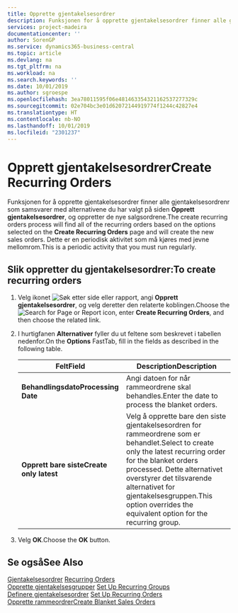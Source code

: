 ```yaml
---
title: Opprette gjentakelsesordrer
description: Funksjonen for å opprette gjentakelsesordrer finner alle gjentakelsesordrenr som samsvarer med alternativene du har valgt på siden Opprett gjentakelsesordrer, og oppretter de nye salgsordrene.
services: project-madeira
documentationcenter: ''
author: SorenGP
ms.service: dynamics365-business-central
ms.topic: article
ms.devlang: na
ms.tgt_pltfrm: na
ms.workload: na
ms.search.keywords: ''
ms.date: 10/01/2019
ms.author: sgroespe
ms.openlocfilehash: 3ea78011595f06e481463354321162537277329c
ms.sourcegitcommit: 02e704bc3e01d62072144919774f1244c42827e4
ms.translationtype: HT
ms.contentlocale: nb-NO
ms.lasthandoff: 10/01/2019
ms.locfileid: "2301237"
---
```

# <a name="create-recurring-orders"></a><span data-ttu-id="bbeb9-103">Opprett gjentakelsesordrer</span><span class="sxs-lookup"><span data-stu-id="bbeb9-103">Create Recurring Orders</span></span>
<span data-ttu-id="bbeb9-104">Funksjonen for å opprette gjentakelsesordrer finner alle gjentakelsesordrenr som samsvarer med alternativene du har valgt på siden **Opprett gjentakelsesordrer**, og oppretter de nye salgsordrene.</span><span class="sxs-lookup"><span data-stu-id="bbeb9-104">The create recurring orders process will find all of the recurring orders based on the options selected on the **Create Recurring Orders** page and will create the new sales orders.</span></span> <span data-ttu-id="bbeb9-105">Dette er en periodisk aktivitet som må kjøres med jevne mellomrom.</span><span class="sxs-lookup"><span data-stu-id="bbeb9-105">This is a periodic activity that you must run regularly.</span></span>  

## <a name="to-create-recurring-orders"></a><span data-ttu-id="bbeb9-106">Slik oppretter du gjentakelsesordrer:</span><span class="sxs-lookup"><span data-stu-id="bbeb9-106">To create recurring orders</span></span>  

1.  <span data-ttu-id="bbeb9-107">Velg ikonet ![Søk etter side eller rapport](../../media/ui-search/search_small.png "Søk etter side eller rapport"), angi **Opprett gjentakelsesordrer**, og velg deretter den relaterte koblingen.</span><span class="sxs-lookup"><span data-stu-id="bbeb9-107">Choose the ![Search for Page or Report](../../media/ui-search/search_small.png "Search for Page or Report icon") icon, enter **Create Recurring Orders**, and then choose the related link.</span></span>  
2.  <span data-ttu-id="bbeb9-108">I hurtigfanen **Alternativer** fyller du ut feltene som beskrevet i tabellen nedenfor.</span><span class="sxs-lookup"><span data-stu-id="bbeb9-108">On the **Options** FastTab, fill in the fields as described in the following table.</span></span>  

    |<span data-ttu-id="bbeb9-109">Felt</span><span class="sxs-lookup"><span data-stu-id="bbeb9-109">Field</span></span>|<span data-ttu-id="bbeb9-110">Description</span><span class="sxs-lookup"><span data-stu-id="bbeb9-110">Description</span></span>|  
    |---------------------------------|---------------------------------------|  
    |<span data-ttu-id="bbeb9-111">**Behandlingsdato**</span><span class="sxs-lookup"><span data-stu-id="bbeb9-111">**Processing Date**</span></span>|<span data-ttu-id="bbeb9-112">Angi datoen for når rammeordrene skal behandles.</span><span class="sxs-lookup"><span data-stu-id="bbeb9-112">Enter the date to process the blanket orders.</span></span>|  
    |<span data-ttu-id="bbeb9-113">**Opprett bare siste**</span><span class="sxs-lookup"><span data-stu-id="bbeb9-113">**Create only latest**</span></span>|<span data-ttu-id="bbeb9-114">Velg å opprette bare den siste gjentakelsesordren for rammeordrene som er behandlet.</span><span class="sxs-lookup"><span data-stu-id="bbeb9-114">Select to create only the latest recurring order for the blanket orders processed.</span></span> <span data-ttu-id="bbeb9-115">Dette alternativet overstyrer det tilsvarende alternativet for gjentakelsesgruppen.</span><span class="sxs-lookup"><span data-stu-id="bbeb9-115">This option overrides the equivalent option for the recurring group.</span></span>|  

3.  <span data-ttu-id="bbeb9-116">Velg **OK**.</span><span class="sxs-lookup"><span data-stu-id="bbeb9-116">Choose the **OK** button.</span></span>  

## <a name="see-also"></a><span data-ttu-id="bbeb9-117">Se også</span><span class="sxs-lookup"><span data-stu-id="bbeb9-117">See Also</span></span>  
 <span data-ttu-id="bbeb9-118">[Gjentakelsesordrer](recurring-orders.md) </span><span class="sxs-lookup"><span data-stu-id="bbeb9-118">[Recurring Orders](recurring-orders.md) </span></span>  
 <span data-ttu-id="bbeb9-119">[Opprette gjentakelsesgrupper](how-to-set-up-recurring-groups.md) </span><span class="sxs-lookup"><span data-stu-id="bbeb9-119">[Set Up Recurring Groups](how-to-set-up-recurring-groups.md) </span></span>  
 <span data-ttu-id="bbeb9-120">[Definere gjentakelsesordrer](how-to-set-up-recurring-orders.md) </span><span class="sxs-lookup"><span data-stu-id="bbeb9-120">[Set Up Recurring Orders](how-to-set-up-recurring-orders.md) </span></span>  
 [<span data-ttu-id="bbeb9-121">Opprette rammeordrer</span><span class="sxs-lookup"><span data-stu-id="bbeb9-121">Create Blanket Sales Orders</span></span>](../../sales-how-to-create-blanket-sales-orders.md)
